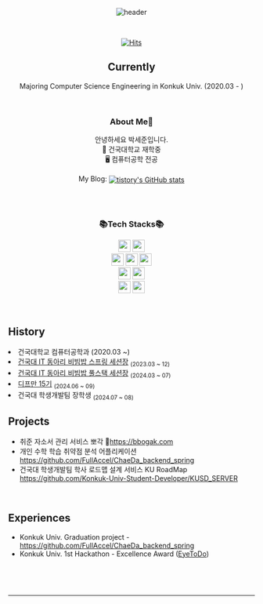 <div align="center" width = "600px">

  ![header](https://capsule-render.vercel.app/api?type=rounded&color=gradient&customColorList=10&height=100&section=header&text=Sejun's%20GitHub&fontAlignY=50&fontAlign=50&fontSize=30&animation=fadeIn)
  
  <br/>

  [![Hits](https://hits.seeyoufarm.com/api/count/incr/badge.svg?url=https%3A%2F%2Fgithub.com%2Fblueme0&count_bg=%2386AC79&title_bg=%2386AC79&icon=smugmug.svg&icon_color=%23FFFFFF&title=welcome&edge_flat=false)](https://hits.seeyoufarm.com)

## Currently
  
  <!--### Hi there, I'm👋 -->
Majoring Computer Science Engineering in Konkuk Univ. (2020.03 - )

<br />

<h3>About Me👋</h3>
안녕하세요 박세준입니다. <br/>
🏫 건국대학교 재학중 <br/>
🖥 컴퓨터공학 전공 <br/>
<br/>

<div style="text-align: center;">
  My Blog: 
    <a href="https://preparingfor.tistory.com/">
      <img align="center" src="https://github-readme-tistory-card.vercel.app/api/badge?name=SejunBlog" alt="tistory's GitHub stats">
    </a>
</div>

<br/><br/>

<div style="align: center;">
    <h3>📚Tech Stacks📚</h3>
    <div>
      <img height="25px" src="https://img.shields.io/badge/Java-ED8B00?style=for-the-badge&logo=openjdk&logoColor=white">
      <img height="25px" src="https://img.shields.io/badge/Python-3776AB?style=for-the-badge&logo=python&logoColor=white">
      <br/>
      <img height="25px" src="https://img.shields.io/badge/html5-%23E34F26.svg?style=for-the-badge&logo=html5&logoColor=white">
      <img height="25px" src="https://img.shields.io/badge/css3-%231572B6.svg?style=for-the-badge&logo=css3&logoColor=white">
      <img height="25px" src="https://img.shields.io/badge/javascript-%23323330.svg?style=for-the-badge&logo=javascript&logoColor=%23F7DF1E">
      <br/>
      <img height="25px" src="https://img.shields.io/badge/Spring-6DB33F?style=for-the-badge&logo=spring&logoColor=white">
      <img height="25px" src="https://img.shields.io/badge/docker-%230db7ed.svg?style=for-the-badge&logo=docker&logoColor=white">
      <br/>
      <img height="25px" src="https://img.shields.io/badge/PostgreSQL-316192?style=for-the-badge&logo=postgresql&logoColor=white">
      <img height="25px" src="https://img.shields.io/badge/mysql-%2300f.svg?style=for-the-badge&logo=mysql&logoColor=white">
    </div>
</div>
</div>
<br />
<br />

  ## History
  <li> 건국대학교 컴퓨터공학과 (2020.03 ~) <sub> </sub></li>
  <li><a href="https://munple.notion.site/spring-boot-f92f13123481438f825c91e3229d8eb7?pvs=4">건국대 IT 동아리 비빔밥 스프링 세션장</a> <sub> (2023.03 ~ 12) </sub></li>
  <li><a href="https://munple.notion.site/60972f737308425f9b9eed186f143dfd?pvs=4">건국대 IT 동아리 비빔밥 풀스택 세션장</a> <sub> (2024.03 ~ 07) </sub></li>
  <li><a href="https://github.com/depromeet">디프만 15기</a> <sub>(2024.06 ~ 09)</sub></li>
  <li>건국대 학생개발팀 장학생 <sub>(2024.07 ~ 08)</sub></li>
  
  ## Projects
  * 취준 자소서 관리 서비스 뽀각
  https://bbogak.com
  * 개인 수학 학습 취약점 분석 어플리케이션
  https://github.com/FullAccel/ChaeDa_backend_spring
  * 건국대 학생개발팀 학사 로드맵 설계 서비스 KU RoadMap
  https://github.com/Konkuk-Univ-Student-Developer/KUSD_SERVER
<br/>

  ## Experiences
  * Konkuk Univ. Graduation project - https://github.com/FullAccel/ChaeDa_backend_spring
  * Konkuk Univ. 1st Hackathon - Excellence Award ([EyeToDo](https://github.com/FullAccel))


  <br/>

  <br/><hr/>
  
<!--
  [![Top Langs](https://github-readme-stats.vercel.app/api/top-langs/?username=blueme0&layout=compact&count_private=true)](https://github.com/anuraghazra/github-readme-stats)
  
  [![Velog's GitHub stats](https://velog-readme-stats.vercel.app/api?name=somm&color=dark)](https://velog.io/@blueme0)
-->


</div>

